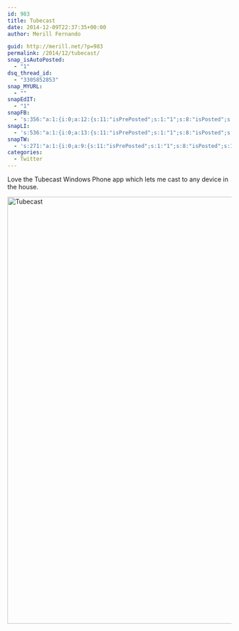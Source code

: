 ```yaml
---
id: 983
title: Tubecast
date: 2014-12-09T22:37:35+00:00
author: Merill Fernando

guid: http://merill.net/?p=983
permalink: /2014/12/tubecast/
snap_isAutoPosted:
  - "1"
dsq_thread_id:
  - "3305852853"
snap_MYURL:
  - ""
snapEdIT:
  - "1"
snapFB:
  - 's:356:"a:1:{i:0;a:12:{s:11:"isPrePosted";s:1:"1";s:8:"isPosted";s:1:"1";s:4:"pgID";s:35:"10152446398931402_10152450810731402";s:5:"pDate";s:19:"2014-12-09 12:37:37";s:4:"doFB";s:1:"1";s:8:"postType";s:1:"T";s:10:"AttachPost";s:1:"2";s:10:"SNAPformat";s:10:"%FULLTEXT%";s:9:"isAutoImg";s:1:"A";s:8:"imgToUse";s:0:"";s:9:"isAutoURL";s:1:"A";s:8:"urlToUse";s:0:"";}}";'
snapLI:
  - 's:536:"a:1:{i:0;a:13:{s:11:"isPrePosted";s:1:"1";s:8:"isPosted";s:1:"1";s:4:"pgID";s:19:"5948062705779757056";s:7:"postURL";s:124:"https://www.linkedin.com/updates?discuss=&amp;scope=20323800&amp;stype=M&amp;topic=5948062705779757056&amp;type=U&amp;a=6ft1";s:5:"pDate";s:19:"2014-12-09 12:37:38";s:4:"doLI";s:1:"1";s:10:"AttachPost";s:1:"1";s:10:"SNAPformat";s:41:"New post has been published on %SITENAME%";s:11:"SNAPformatT";s:14:"{Blog} %TITLE%";s:9:"isAutoImg";s:1:"A";s:8:"imgToUse";s:0:"";s:9:"isAutoURL";s:1:"A";s:8:"urlToUse";s:0:"";}}";'
snapTW:
  - 's:271:"a:1:{i:0;a:9:{s:11:"isPrePosted";s:1:"1";s:8:"isPosted";s:1:"1";s:4:"pgID";s:18:"542297020531105792";s:5:"pDate";s:19:"2014-12-09 12:37:39";s:4:"doTW";s:1:"1";s:10:"SNAPformat";s:15:"%TITLE% - %URL%";s:8:"attchImg";s:1:"1";s:9:"isAutoImg";s:1:"A";s:8:"imgToUse";s:0:"";}}";'
categories:
  - Twitter
---
```

Love the Tubecast Windows Phone app which lets me cast to any device in the house.

<a href="https://merill.net/wp-content/uploads/2014/12/Tubecast.jpg"><img class="alignnone size-full wp-image-985" src="https://merill.net/wp-content/uploads/2014/12/Tubecast.jpg" alt="Tubecast" width="576" height="960" /></a>
